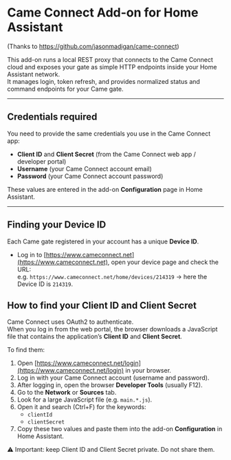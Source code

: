 # Came Connect Add-on for Home Assistant

(Thanks to https://github.com/jasonmadigan/came-connect)

This add-on runs a local REST proxy that connects to the Came Connect cloud and exposes your gate as simple HTTP endpoints inside your Home Assistant network.  
It manages login, token refresh, and provides normalized status and command endpoints for your Came gate.

---

## Credentials required
You need to provide the same credentials you use in the Came Connect app:
- **Client ID** and **Client Secret** (from the Came Connect web app / developer portal)
- **Username** (your Came Connect account email)
- **Password** (your Came Connect account password)

These values are entered in the add-on **Configuration** page in Home Assistant.

---

## Finding your Device ID
Each Came gate registered in your account has a unique **Device ID**.

- Log in to [https://www.cameconnect.net](https://www.cameconnect.net), open your device page and check the URL:  
  e.g. `https://www.cameconnect.net/home/devices/214319` → here the Device ID is `214319`.


## How to find your Client ID and Client Secret

Came Connect uses OAuth2 to authenticate.  
When you log in from the web portal, the browser downloads a JavaScript file that contains the application’s **Client ID** and **Client Secret**.

To find them:

1. Open [https://www.cameconnect.net/login](https://www.cameconnect.net/login) in your browser.
2. Log in with your Came Connect account (username and password).
3. After logging in, open the browser **Developer Tools** (usually F12).
4. Go to the **Network** or **Sources** tab.
5. Look for a large JavaScript file (e.g. `main.*.js`).
6. Open it and search (Ctrl+F) for the keywords:
   - `clientId`
   - `clientSecret`
7. Copy these two values and paste them into the add-on **Configuration** in Home Assistant.

⚠️ Important: keep Client ID and Client Secret private. Do not share them.
